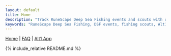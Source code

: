 ```yaml
---
layout: default
title: Home
description: "Track RuneScape Deep Sea Fishing events and scouts with our comprehensive Alt1 toolkit app. Real-time notifications for fishing events, merchant stock, and world activities."
keywords: "RuneScape Deep Sea Fishing, DSF events, fishing scouts, Alt1 app, travelling merchant, discord, merchant stock, world activities, whirlpooldnd, rs3, dsf"
---
```


[Home](/) | [FAQ](/faq) | [Alt1 App](/alt1)

{% include_relative README.md %}
